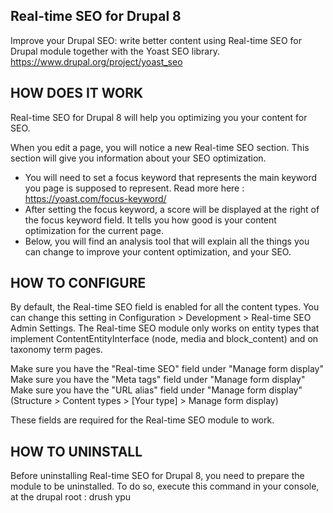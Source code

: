 
Real-time SEO for Drupal 8
----------------------
Improve your Drupal SEO: write better content using Real-time SEO for Drupal
module together with the Yoast SEO library.
https://www.drupal.org/project/yoast_seo

HOW DOES IT WORK
----------------
Real-time SEO for Drupal 8 will help you optimizing you your content for SEO.

When you edit a page, you will notice a new Real-time SEO section.
This section will give you information about your SEO optimization.
* You will need to set a focus keyword that represents the main keyword you
page is supposed to represent. Read more here : https://yoast.com/focus-keyword/
* After setting the focus keyword, a score will be displayed at the right
of the focus keyword field. It tells you how good is your content
optimization for the current page.
* Below, you will find an analysis tool that will explain all the things you can
change to improve your content optimization, and your SEO.

HOW TO CONFIGURE
----------------
By default, the Real-time SEO field is enabled for all the content types. You
can change this setting in Configuration > Development > Real-time SEO Admin Settings.
The Real-time SEO module only works on entity types that implement
ContentEntityInterface (node, media and block_content) and on taxonomy term pages.

Make sure you have the "Real-time SEO" field under "Manage form display"
Make sure you have the "Meta tags" field under "Manage form display"
Make sure you have the "URL alias" field under "Manage form display"
(Structure > Content types > [Your type] > Manage form display)

These fields are required for the Real-time SEO module to work.

HOW TO UNINSTALL
----------------
Before uninstalling Real-time SEO for Drupal 8, you need to
prepare the module to be uninstalled.
To do so, execute this command in your console, at the drupal root : drush ypu

